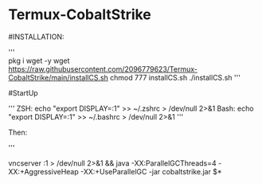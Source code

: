 # Termux-CobaltStrike



#INSTALLATION:




  '''  
pkg i wget -y
wget https://raw.githubusercontent.com/2096779623/Termux-CobaltStrike/main/installCS.sh
chmod 777 installCS.sh
./installCS.sh
  '''


#StartUp



 '''
ZSH:
echo "export DISPLAY=:1" >> ~/.zshrc > /dev/null 2>&1 
Bash:
echo "export DISPLAY=:1" >> ~/.bashrc > /dev/null 2>&1
  '''


Then:




'''



vncserver :1 > /dev/null 2>&1 && java -XX:ParallelGCThreads=4 -XX:+AggressiveHeap -XX:+UseParallelGC -jar cobaltstrike.jar $*
